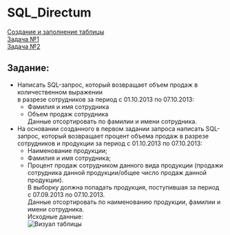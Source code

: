# SQL_Directum
[Создание и заполнение таблицы](https://github.com/xSgVx/SQL_Directum/blob/main/create_and_fill_tables.sql)<br>
[Задача №1](https://github.com/xSgVx/SQL_Directum/blob/main/task_1.sql)<br>
[Задача №2](https://github.com/xSgVx/SQL_Directum/blob/main/task_2.sql)<br>
## Задание:
- Написать SQL-запрос, который возвращает объем продаж в количественном выражении<br>
в разрезе сотрудников за период с 01.10.2013 по 07.10.2013:
	- Фамилия и имя сотрудника
	- Объем продаж сотрудника<br>
Данные отсортировать по фамилии и имени сотрудника.<br>
- На основании созданного в первом задании запроса написать SQL-запрос, который возвращает процент объема продаж в разрезе сотрудников и продукции за период с 01.10.2013 по 07.10.2013:
	- Наименование продукции;
	- Фамилия и имя сотрудника;
	- Процент продаж сотрудником данного вида продукции (продажи сотрудника данной продукции/общее число продаж данной продукции).<br>
В выборку должна попадать продукция, поступившая за период с 07.09.2013 по 07.10.2013.<br>
Данные отсортировать по наименованию продукции, фамилии и имени сотрудника.<br>
Исходные данные:<br>
![Визуал таблицы](https://sun9-26.userapi.com/impg/UBrV0jabMvQ0PZ9FvPT-s_rpXyJPvun1IQMxOA/KN2mkFaeJVk.jpg?size=707x309&quality=96&sign=0af88dc0488326f6ba6f8d82a56af919&type=album)
